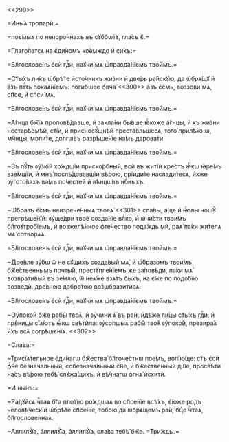<<299>>

=И҆ны́ѧ тропарѝ,=

=поє́мыѧ по непоро́чнахъ въ сꙋббѡ́тꙋ, гла́съ є҃.=

=Глаго́летсѧ на є҆ди́номъ ко́емждо и҆ си́хъ:=

=Бл҃гослове́нъ є҆сѝ гдⷭ҇и, наꙋчи́ мѧ ѡ҆правда́нїємъ твои̑мъ.=

~Ст҃ы́хъ ли́къ ѡ҆брѣ́те и҆сто́чникъ жи́зни и҆ две́рь ра́йскꙋю, да ѡ҆брѧ́щꙋ и҆
а҆́зъ пꙋ́ть покаѧ́нїемъ: поги́бшее ѻ҆вча̀ <<300>> а҆́зъ є҆́смь, воззови́ мѧ,
сп҃се, и҆ сп҃си́ мѧ.

=Бл҃гослове́нъ є҆сѝ гдⷭ҇и, наꙋчи́ мѧ ѡ҆правда́нїємъ твои̑мъ.=

~А҆́гнца бж҃їѧ проповѣ́давше, и҆ закла́ни бы́вше ꙗ҆́коже а҆́гнцы, и҆ къ жи́зни
нестарѣ́емѣй, ст҃і́и, и҆ присносꙋ́щнѣй преста́вльшесѧ, того̀ прилѣ́жнѡ, мч҃нцы,
моли́те, долгѡ́въ разрѣше́нїе на́мъ дарова́ти.

=Бл҃гослове́нъ є҆сѝ гдⷭ҇и, наꙋчи́ мѧ ѡ҆правда́нїємъ твои̑мъ.=

~Въ пꙋ́ть ᲂу҆́зкїй хо́ждшїи приско́рбный, всѝ въ житїѝ кре́стъ ꙗ҆́кѡ ꙗ҆ре́мъ
взе́мшїи, и҆ мнѣ̀ послѣ́довавшїи вѣ́рою, прїиди́те наслади́тесѧ, и҆́хже
ᲂу҆гото́вахъ ва́мъ по́честей и҆ вѣнцѡ́въ нбⷭ҇ныхъ.

=Бл҃гослове́нъ є҆сѝ гдⷭ҇и, наꙋчи́ мѧ ѡ҆правда́нїємъ твои̑мъ.=

~Ѡ҆́бразъ є҆́смь неизрече́нныѧ твоеѧ̀ <<301>> сла́вы, а҆́ще и҆ ꙗ҆́звы ношꙋ̀
прегрѣше́нїй: ᲂу҆ще́дри твоѐ созда́нїе влⷣко, и҆ ѡ҆чи́сти твои́мъ
бл҃гоꙋтро́бїемъ, и҆ возжелѣ́нное ѻ҆те́чество пода́ждь мѝ, раѧ̀ па́ки жи́телѧ мѧ̀
сотворѧ́ѧ.

=Бл҃гослове́нъ є҆сѝ гдⷭ҇и, наꙋчи́ мѧ ѡ҆правда́нїємъ твои̑мъ.=

~Дре́вле ᲂу҆́бѡ ѿ не сꙋ́щихъ созда́вый мѧ̀, и҆ ѡ҆́бразомъ твои́мъ
бж҃е́ственнымъ почты́й, престꙋпле́нїемъ же за́повѣди, па́ки мѧ̀ возврати́вый въ
зе́млю, ѿ неѧ́же взѧ́тъ бы́хъ, на є҆́же по подо́бїю возведѝ, дре́внею добро́тою
воз̾ѡбрази́тисѧ.

=Бл҃гослове́нъ є҆сѝ гдⷭ҇и, наꙋчи́ мѧ ѡ҆правда́нїємъ твои̑мъ.=

~Оу҆поко́й бж҃е рабы̑ твоѧ̑, и҆ ᲂу҆чинѝ ѧ҆̀ въ раѝ, и҆дѣ́же ли́цы ст҃ы́хъ
гдⷭ҇и, и҆ првⷣницы сїѧ́ютъ ꙗ҆́кѡ свѣти̑ла: ᲂу҆со́пшыѧ рабы̑ твоѧ̑ ᲂу҆поко́й,
презира́ѧ и҆́хъ всѧ̑ согрѣшє́нїѧ. <<302>>

=Сла́ва:=

~Трисїѧ́тельное є҆ди́нагѡ бж҃ества̀ бл҃гоче́стнѡ пое́мъ, вопїю́ще: ст҃ъ є҆сѝ
ѻ҆́ч҃е безнача́льный, собезнача́льный сн҃е, и҆ бж҃е́ственный дш҃е, просвѣтѝ
на́съ вѣ́рою тебѣ̀ слꙋжа́щихъ, и҆ вѣ́чнагѡ ѻ҆гнѧ̀ и҆схитѝ.

=И҆ ны́нѣ:=

~Ра́дꙋйсѧ чⷭ҇таѧ бг҃а пло́тїю ро́ждшаѧ во сп҃се́нїе всѣ́хъ, є҆́юже ро́дъ
человѣ́ческїй ѡ҆брѣ́те сп҃се́нїе, тобо́ю да ѡ҆брѧ́щемъ ра́й, бцⷣе чⷭ҇таѧ,
бл҃гослове́ннаѧ.

~А҆ллилꙋ́їа, а҆ллилꙋ́їа, а҆ллилꙋ́їа, сла́ва тебѣ̀ бж҃е. =Три́жды.=

